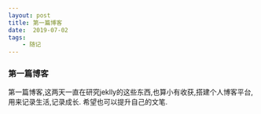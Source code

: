 ```yaml
---
layout: post
title: 第一篇博客
date:  2019-07-02
tags:
    - 随记
---
```


### 第一篇博客
第一篇博客,这两天一直在研究jeklly的这些东西,也算小有收获,搭建个人博客平台,用来记录生活,记录成长.
希望也可以提升自己的文笔.



